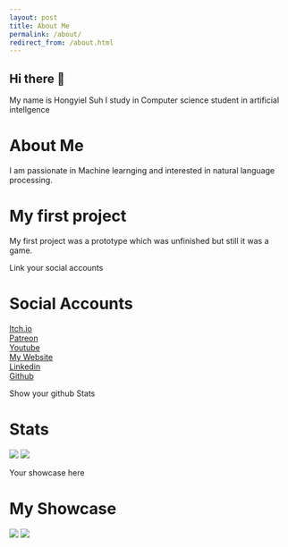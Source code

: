 ```yaml
---
layout: post
title: About Me
permalink: /about/
redirect_from: /about.html
---
```


## Hi there 👋

My name is Hongyiel Suh
I study in Computer science student in artificial intellgence

# About Me

I am passionate in Machine learnging and interested in natural language processing.

# My first project
My first project was a prototype which was unfinished but still it was a game.

Link your social accounts
# Social Accounts
[Itch.io](#) \
[Patreon](#) \
[Youtube](#) \
[My Website](#https://hongyiel.github.io/) \
[Linkedin](#https://www.linkedin.com/in/hongyiel-suh-34554218a/) \
[Github](#https://github.com/Hongyiel)

Show your github Stats
# Stats
<p>
    <img src="https://github-readme-stats.vercel.app/api?username=NrdyBhu1&show_icons=true&layout=compact&bg_color=30,12c2e9,f64f59&title_color=fff&text_color=fff">
    <img src="https://github-readme-stats.vercel.app/api/top-langs/?username=NrdyBhu1&layout=compact&bg_color=30,1565C0,b92b27&title_color=fff&text_color=fff">
</p>

Your showcase here
# My Showcase
<p>
    <a href="https://github.com/Jekyll/jekyll"> <img src="https://github-readme-stats.vercel.app/api/pin/?username=Jekyll&repo=jekyll&show_owner=true&bg_color=30,e96443,904e95&title_color=fff&text_color=fff"></a>
    <a href="https://github.com/Jekyll/teams"> <img src="https://github-readme-stats.vercel.app/api/pin/?username=Jekyll&repo=teams&show_owner=true&bg_color=30,e96443,904e95&title_color=fff&text_color=fff"></a>
</p>

